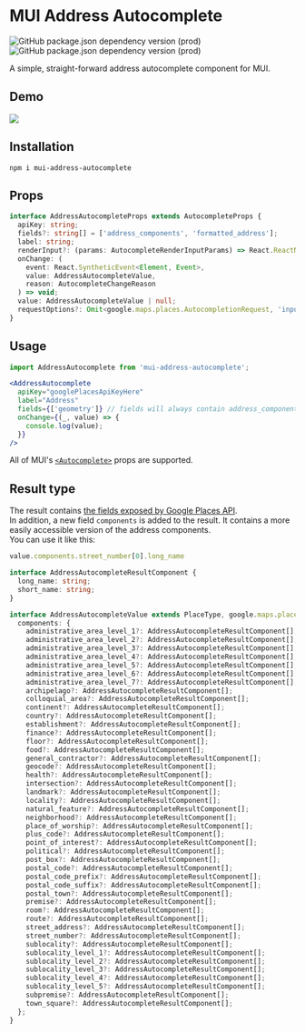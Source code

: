 # MUI Address Autocomplete

![GitHub package.json dependency version (prod)](https://img.shields.io/github/package-json/dependency-version/zenoo/mui-address-autocomplete/@mui/material)
![GitHub package.json dependency version (prod)](https://img.shields.io/github/package-json/dependency-version/zenoo/mui-address-autocomplete/react)

A simple, straight-forward address autocomplete component for MUI.

## Demo

![](https://i.imgur.com/xT77nFw.png)

## Installation
```
npm i mui-address-autocomplete
```

## Props
```ts
interface AddressAutocompleteProps extends AutocompleteProps {
  apiKey: string;
  fields?: string[] = ['address_components', 'formatted_address'];
  label: string;
  renderInput?: (params: AutocompleteRenderInputParams) => React.ReactNode;
  onChange: (
    event: React.SyntheticEvent<Element, Event>,
    value: AddressAutocompleteValue,
    reason: AutocompleteChangeReason
  ) => void;
  value: AddressAutocompleteValue | null;
  requestOptions?: Omit<google.maps.places.AutocompletionRequest, 'input'>;
}
```

## Usage

```jsx
import AddressAutocomplete from 'mui-address-autocomplete';

<AddressAutocomplete
  apiKey="googlePlacesApiKeyHere"
  label="Address"
  fields={['geometry']} // fields will always contain address_components and formatted_address, no need to repeat them
  onChange={(_, value) => {
    console.log(value);
  }}
/>
```

All of MUI's [`<Autocomplete>`](https://mui.com/api/autocomplete/) props are supported.

## Result type

The result contains [the fields exposed by Google Places API](https://developers.google.com/maps/documentation/places/web-service/details#Place).  
In addition, a new field `components` is added to the result. It contains a more easily accessible version of the address components.  
You can use it like this:

```jsx
value.components.street_number[0].long_name
```

```ts
interface AddressAutocompleteResultComponent {
  long_name: string;
  short_name: string;
}

interface AddressAutocompleteValue extends PlaceType, google.maps.places.PlaceResult {
  components: {
    administrative_area_level_1?: AddressAutocompleteResultComponent[];
    administrative_area_level_2?: AddressAutocompleteResultComponent[];
    administrative_area_level_3?: AddressAutocompleteResultComponent[];
    administrative_area_level_4?: AddressAutocompleteResultComponent[];
    administrative_area_level_5?: AddressAutocompleteResultComponent[];
    administrative_area_level_6?: AddressAutocompleteResultComponent[];
    administrative_area_level_7?: AddressAutocompleteResultComponent[];
    archipelago?: AddressAutocompleteResultComponent[];
    colloquial_area?: AddressAutocompleteResultComponent[];
    continent?: AddressAutocompleteResultComponent[];
    country?: AddressAutocompleteResultComponent[];
    establishment?: AddressAutocompleteResultComponent[];
    finance?: AddressAutocompleteResultComponent[];
    floor?: AddressAutocompleteResultComponent[];
    food?: AddressAutocompleteResultComponent[];
    general_contractor?: AddressAutocompleteResultComponent[];
    geocode?: AddressAutocompleteResultComponent[];
    health?: AddressAutocompleteResultComponent[];
    intersection?: AddressAutocompleteResultComponent[];
    landmark?: AddressAutocompleteResultComponent[];
    locality?: AddressAutocompleteResultComponent[];
    natural_feature?: AddressAutocompleteResultComponent[];
    neighborhood?: AddressAutocompleteResultComponent[];
    place_of_worship?: AddressAutocompleteResultComponent[];
    plus_code?: AddressAutocompleteResultComponent[];
    point_of_interest?: AddressAutocompleteResultComponent[];
    political?: AddressAutocompleteResultComponent[];
    post_box?: AddressAutocompleteResultComponent[];
    postal_code?: AddressAutocompleteResultComponent[];
    postal_code_prefix?: AddressAutocompleteResultComponent[];
    postal_code_suffix?: AddressAutocompleteResultComponent[];
    postal_town?: AddressAutocompleteResultComponent[];
    premise?: AddressAutocompleteResultComponent[];
    room?: AddressAutocompleteResultComponent[];
    route?: AddressAutocompleteResultComponent[];
    street_address?: AddressAutocompleteResultComponent[];
    street_number?: AddressAutocompleteResultComponent[];
    sublocality?: AddressAutocompleteResultComponent[];
    sublocality_level_1?: AddressAutocompleteResultComponent[];
    sublocality_level_2?: AddressAutocompleteResultComponent[];
    sublocality_level_3?: AddressAutocompleteResultComponent[];
    sublocality_level_4?: AddressAutocompleteResultComponent[];
    sublocality_level_5?: AddressAutocompleteResultComponent[];
    subpremise?: AddressAutocompleteResultComponent[];
    town_square?: AddressAutocompleteResultComponent[];
  };
}
```
